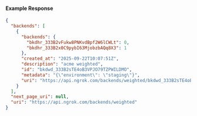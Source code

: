 <!-- Code generated for API Clients. DO NOT EDIT. -->

#### Example Response

```json
{
  "backends": [
    {
      "backends": {
        "bkdhr_333B2vFukw8PNKvdBpf2W6lCWLt": 0,
        "bkdhr_333B2x0C9pybI63MjobzbAQq8X3": 1
      },
      "created_at": "2025-09-22T10:07:51Z",
      "description": "acme weighted",
      "id": "bkdwd_333B2sTE4oB3VPJO79TZPWILDMO",
      "metadata": "{\"environment\": \"staging\"}",
      "uri": "https://api.ngrok.com/backends/weighted/bkdwd_333B2sTE4oB3VPJO79TZPWILDMO"
    }
  ],
  "next_page_uri": null,
  "uri": "https://api.ngrok.com/backends/weighted"
}
```
